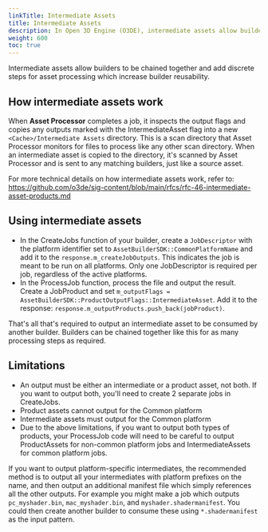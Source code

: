 ```yaml
---
linkTitle: Intermediate Assets
title: Intermediate Assets
description: In Open 3D Engine (O3DE), intermediate assets allow builders to be chained together and add discrete steps for asset processing which increase builder reusability.
weight: 600
toc: true
---
```


Intermediate assets allow builders to be chained together and add discrete steps for asset processing which increase builder reusability.

## How intermediate assets work

When **Asset Processor** completes a job, it inspects the output flags and copies any outputs marked with the IntermediateAsset flag into a new `<Cache>/Intermediate Assets` directory.  This is a scan directory that Asset Processor monitors for files to process like any other scan directory.  When an intermediate asset is copied to the directory, it's scanned by Asset Processor and is sent to any matching builders, just like a source asset.

For more technical details on how intermediate assets work, refer to: https://github.com/o3de/sig-content/blob/main/rfcs/rfc-46-intermediate-asset-products.md

## Using intermediate assets

* In the CreateJobs function of your builder, create a `JobDescriptor` with the platform identifier set to `AssetBuilderSDK::CommonPlatformName` and add it to the `response.m_createJobOutputs`.  This indicates the job is meant to be run on all platforms. Only one JobDescriptor is required per job, regardless of the active platforms.
* In the ProcessJob function, process the file and output the result. Create a JobProduct and set `m_outputFlags = AssetBuilderSDK::ProductOutputFlags::IntermediateAsset`.  Add it to the response: `response.m_outputProducts.push_back(jobProduct)`.

That's all that's required to output an intermediate asset to be consumed by another builder.  Builders can be chained together like this for as many processing steps as required.

## Limitations
 * An output must be either an intermediate or a product asset, not both.  If you want to output both, you'll need to create 2 separate jobs in CreateJobs.
 * Product assets cannot output for the Common platform
 * Intermediate assets must output for the Common platform
 * Due to the above limitations, if you want to output both types of products, your ProcessJob code will need to be careful to output ProductAssets for non-common platform jobs and IntermediateAssets for common platform jobs.

If you want to output platform-specific intermediates, the recommended method is to output all your intermediates with platform prefixes on the name, and then output an additional manifest file which simply references all the other outputs. For example you might make a job which outputs `pc_myshader.bin`, `mac_myshader.bin`, and `myshader.shadermanifest`. You could then create another builder to consume these using `*.shadermanifest` as the input pattern.
